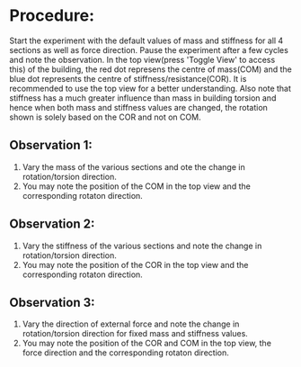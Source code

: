 # Procedure:
Start the experiment with the default values of mass and stiffness for all 4 sections as well as force direction. Pause the experiment after a few cycles and note the observation. In the top view(press 'Toggle View' to access this) of the building, the red dot represens the centre of mass(COM) and the blue dot represents the centre of stiffness/resistance(COR). It is recommended to use the top view for a better understanding. Also note that stiffness has a much greater influence than mass in building torsion and hence when both mass and stiffness values are changed, the rotation shown is solely based on the COR and not on COM.

## Observation 1:
 1. Vary the mass of the various sections and ote the change in  rotation/torsion direction.
 2. You may note the position of the COM in the top view and the corresponding rotaton direction.

## Observation 2:
 1. Vary the stiffness of the various sections and note the change in rotation/torsion direction.
 2. You may note the position of the COR in the top view and the corresponding rotaton direction.

## Observation 3:
 1. Vary the direction of external force and note the change in rotation/torsion direction for fixed mass and stiffness values.
 2. You may note the position of the COR and COM in the top view, the force direction and the corresponding rotaton direction.

